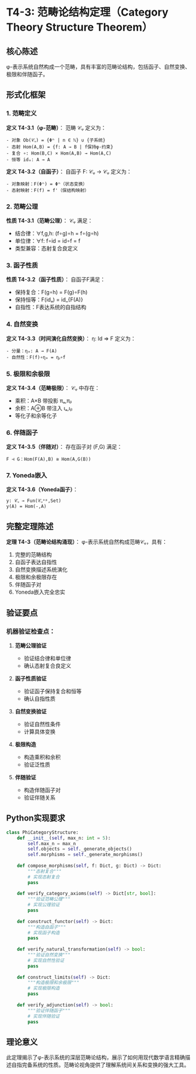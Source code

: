# T4-3: 范畴论结构定理（Category Theory Structure Theorem）

## 核心陈述

φ-表示系统自然构成一个范畴，具有丰富的范畴论结构，包括函子、自然变换、极限和伴随函子。

## 形式化框架

### 1. 范畴定义

**定义 T4-3.1（φ-范畴）**：
范畴 𝒞ᵩ 定义为：
```
- 对象 Ob(𝒞ᵩ) = {Φⁿ | n ∈ ℕ} ∪ {子系统}
- 态射 Hom(A,B) = {f: A → B | f保持φ-约束}
- 复合 ∘: Hom(B,C) × Hom(A,B) → Hom(A,C)
- 恒等 idₐ: A → A
```

**定义 T4-3.2（自函子）**：
自函子 F: 𝒞ᵩ → 𝒞ᵩ 定义为：
```
- 对象映射：F(Φⁿ) = Φⁿ（状态变换）
- 态射映射：F(f) = f'（保结构映射）
```

### 2. 范畴公理

**性质 T4-3.1（范畴公理）**：
𝒞ᵩ 满足：
- 结合律：∀f,g,h: (f∘g)∘h = f∘(g∘h)
- 单位律：∀f: f∘id = id∘f = f
- 类型兼容：态射复合良定义

### 3. 函子性质

**性质 T4-3.2（函子性质）**：
自函子F满足：
- 保持复合：F(g∘h) = F(g)∘F(h)
- 保持恒等：F(idₐ) = id_{F(A)}
- 自指性：F表达系统的自指结构

### 4. 自然变换

**定义 T4-3.3（时间演化自然变换）**：
η: Id ⇒ F 定义为：
```
- 分量：ηₐ: A → F(A)
- 自然性：F(f)∘ηₐ = ηᵦ∘f
```

### 5. 极限和余极限

**定义 T4-3.4（范畴极限）**：
𝒞ᵩ 中存在：
- 乘积：A×B 带投影 πₐ,πᵦ
- 余积：A⊕B 带注入 ιₐ,ιᵦ
- 等化子和余等化子

### 6. 伴随函子

**定义 T4-3.5（伴随对）**：
存在函子对 (F,G) 满足：
```
F ⊣ G：Hom(F(A),B) ≅ Hom(A,G(B))
```

### 7. Yoneda嵌入

**定义 T4-3.6（Yoneda函子）**：
```
y: 𝒞ᵩ → Fun(𝒞ᵩᵒᵖ,Set)
y(A) = Hom(-,A)
```

## 完整定理陈述

**定理 T4-3（范畴论结构涌现）**：
φ-表示系统自然构成范畴𝒞ᵩ，具有：
1. 完整的范畴结构
2. 自函子表达自指性
3. 自然变换描述系统演化
4. 极限和余极限存在
5. 伴随函子对
6. Yoneda嵌入完全忠实

## 验证要点

### 机器验证检查点：

1. **范畴公理验证**
   - 验证结合律和单位律
   - 确认态射复合良定义

2. **函子性质验证**
   - 验证函子保持复合和恒等
   - 确认自指性质

3. **自然变换验证**
   - 验证自然性条件
   - 计算具体变换

4. **极限构造**
   - 构造乘积和余积
   - 验证泛性质

5. **伴随验证**
   - 构造伴随函子对
   - 验证伴随关系

## Python实现要求

```python
class PhiCategoryStructure:
    def __init__(self, max_n: int = 5):
        self.max_n = max_n
        self.objects = self._generate_objects()
        self.morphisms = self._generate_morphisms()
        
    def compose_morphisms(self, f: Dict, g: Dict) -> Dict:
        """态射复合"""
        # 实现态射复合
        pass
        
    def verify_category_axioms(self) -> Dict[str, bool]:
        """验证范畴公理"""
        # 实现公理验证
        pass
        
    def construct_functor(self) -> Dict:
        """构造自函子"""
        # 实现函子构造
        pass
        
    def verify_natural_transformation(self) -> bool:
        """验证自然变换"""
        # 实现自然性验证
        pass
        
    def construct_limits(self) -> Dict:
        """构造极限和余极限"""
        # 实现极限构造
        pass
        
    def verify_adjunction(self) -> bool:
        """验证伴随函子"""
        # 实现伴随验证
        pass
```

## 理论意义

此定理揭示了φ-表示系统的深层范畴论结构，展示了如何用现代数学语言精确描述自指完备系统的性质。范畴论视角提供了理解系统间关系和变换的强大工具。